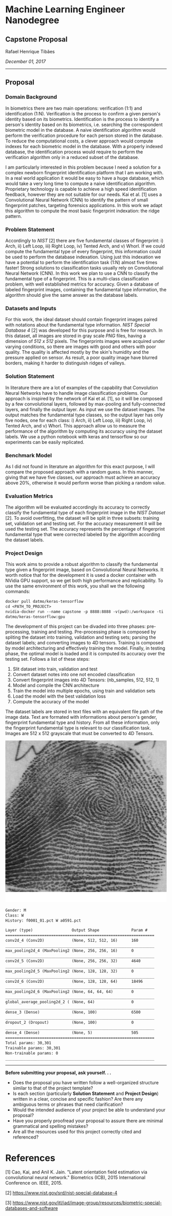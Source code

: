 # Machine Learning Engineer Nanodegree

## Capstone Proposal

Rafael Henrique Tibães

_December 01, 2017_

---

## Proposal

### Domain Background

In biometrics there are two main operations: verification (1:1) and identification (1:N). Verification is the process to confirm a given person's identity based on its biometrics. Identification is the process to identify a person's identity based on its biometrics, i.e. searching the correspondent biometric model in the database. A naive identification algorithm would perform the verification procedure for each person stored in the database. To reduce the computational costs, a clever approach would compute indexes for each biometric model in the database. With a properly indexed database, the identification process would require to perform the verification algorithm only in a reduced subset of the database.

I am particularly interested in this problem because I need a solution for a complex newborn fingerprint identification platform that I am working with. In a real world application it would be easy to have a huge database, which would take a very long time to compute a naive identification algorithm. Proprietary technology is capable to achieve a high speed identification feedback, however they are not suitable for our needs. Kai et al. [1] uses a Convolutional Neural Network (CNN) to identify the pattern of small fingerprint patches, targeting forensics applications. In this work we adapt this algorithm to compute the most basic fingerprint indexation: the ridge pattern.

### Problem Statement

Accordingly to _NIST_ [2] there are five fundamental classes of fingerprint: i) Arch, ii) Left Loop, iii) Right Loop, iv) Tented Arch, and v) Whorl. If we could compute the fundamental type of every fingerprint, this information could be used to perform the database indexation. Using just this indexation we have a potential to perform the identification task (1:N) almost five times faster! Strong solutions to classification tasks usually rely on Convolutional Neural Network (CNN). In this work we plan to use a CNN to classify the fundamental type of a fingerprint. This is a multi-class classification problem, with well established metrics for accuracy. Given a database of labeled fingerprint images, containing the fundamental type information, the algorithm should give the same answer as the database labels.

### Datasets and Inputs

For this work, the ideal dataset should contain fingerprint images paired with notations about the fundamental type information. _NIST Special Database 4_ [2] was developed for this purpose and is free for research. In this dataset, all images are stored in gray scale _PNG_ files, having a dimension of _512 x 512_ pixels. The fingerprints images were acquired under varying conditions, so there are images with good and others with poor quality. The quality is affected mostly by the skin's humidity and the pressure applied on sensor. As result, a poor quality image have blurred borders, making it harder to distinguish ridges of valleys.

### Solution Statement

In literature there are a lot of examples of the capability that Convolution Neural Networks have to handle image classification problems. Our approach is inspired by the network of Kai et al. [1], so it will be composed by a few convolutional layers, followed by max-pooling and fully-connected layers, and finally the output layer. As input we use the dataset images. The output matches the fundamental type classes, so the output layer has only five nodes, one for each class: i) Arch, ii) Left Loop, iii) Right Loop, iv) Tented Arch, and v) Whorl. This approach allow us to measure the performance of the algorithm by computing its accuracy using the dataset labels. We use a python notebook with keras and tensorflow so our experiments can be easily replicated.

### Benchmark Model

As I did not found in literature an algorithm for this exact purpose, I will compare the proposed approach with a random guess. In this manner, giving that we have five classes, our approach must achieve an accuracy above 20%, otherwise it would perform worse than picking a random value.

### Evaluation Metrics

The algorithm will be evaluated accordingly its accuracy to correctly classify the fundamental type of each fingerprint image in the _NIST Dataset_ [2]. To avoid overfitting, the dataset will be split in three subsets: training set, validation set and testing set. For the accuracy measurement it will be used the testing set. The accuracy represents the percentage of fingerprint fundamental type that were corrected labeled by the algorithm according the dataset labels.

### Project Design

This work aims to provide a robust algorithm to classify the fundamental type given a fingerprint image, based on Convolutional Neural Networks. It worth notice that for the development it is used a docker container with NVidia GPU support, so we get both high performance and replicability. To use the same environment of this work, you shall we the following commands:

```
docker pull datmo/keras-tensorflow
cd <PATH_TO_PROJECT>
nvidia-docker run --name capstone -p 8888:8888 -v(pwd):/workspace -ti datmo/keras-tensorflow:gpu
```

The development of this project can be divaded into three phases: pre-processing, training and testing. Pre-processing phase is composed by spliting the dataset into training, validation and testing sets; parsing the dataset labels; and converting images to 4D tensors. Training is composed by model architecturing and effectively training the model. Finally, in testing phase, the optimal model is loaded and it is computed its accuracy over the testing set. Follows a list of these steps:

1. Slit dataset into train, validation and test
2. Convert dataset notes into one not encoded classification
3. Convert fingerprint images into 4D Tensors: (nb_samples, 512, 512, 1)
4. Model and compile the CNN architecture
5. Train the model into multiple epochs, using train and validation sets
6. Load the model with the best validation loss
7. Compute the accuracy of the model

The dataset labels are stored in text files with an equivalent file path of the image data. Text are formated with informations about person's gender, fingerprint fundamental type and history. From all these information, only the fingerprint fundamental type is relevant to our classification task. Images are 512 x 512 grayscale that must be converted to 4D Tensors. 

![Fingerprint](img/fingerprint.png)

```
Gender: M
Class: W
History: f0001_01.pct W a0591.pct
```

```
Layer (type)                 Output Shape              Param #   
=================================================================
conv2d_4 (Conv2D)            (None, 512, 512, 16)      160       
_________________________________________________________________
max_pooling2d_4 (MaxPooling2 (None, 256, 256, 16)      0         
_________________________________________________________________
conv2d_5 (Conv2D)            (None, 256, 256, 32)      4640      
_________________________________________________________________
max_pooling2d_5 (MaxPooling2 (None, 128, 128, 32)      0         
_________________________________________________________________
conv2d_6 (Conv2D)            (None, 128, 128, 64)      18496     
_________________________________________________________________
max_pooling2d_6 (MaxPooling2 (None, 64, 64, 64)        0         
_________________________________________________________________
global_average_pooling2d_2 ( (None, 64)                0         
_________________________________________________________________
dense_3 (Dense)              (None, 100)               6500      
_________________________________________________________________
dropout_2 (Dropout)          (None, 100)               0         
_________________________________________________________________
dense_4 (Dense)              (None, 5)                 505       
=================================================================
Total params: 30,301
Trainable params: 30,301
Non-trainable params: 0
_________________________________________________________________
```

-----------

**Before submitting your proposal, ask yourself. . .**

- Does the proposal you have written follow a well-organized structure similar to that of the project template?
- Is each section (particularly **Solution Statement** and **Project Design**) written in a clear, concise and specific fashion? Are there any ambiguous terms or phrases that need clarification?
- Would the intended audience of your project be able to understand your proposal?
- Have you properly proofread your proposal to assure there are minimal grammatical and spelling mistakes?
- Are all the resources used for this project correctly cited and referenced?

# References

[1] Cao, Kai, and Anil K. Jain. "Latent orientation field estimation via convolutional neural network." Biometrics (ICB), 2015 International Conference on. IEEE, 2015.

[2] https://www.nist.gov/srd/nist-special-database-4

[3] https://www.nist.gov/itl/iad/image-group/resources/biometric-special-databases-and-software